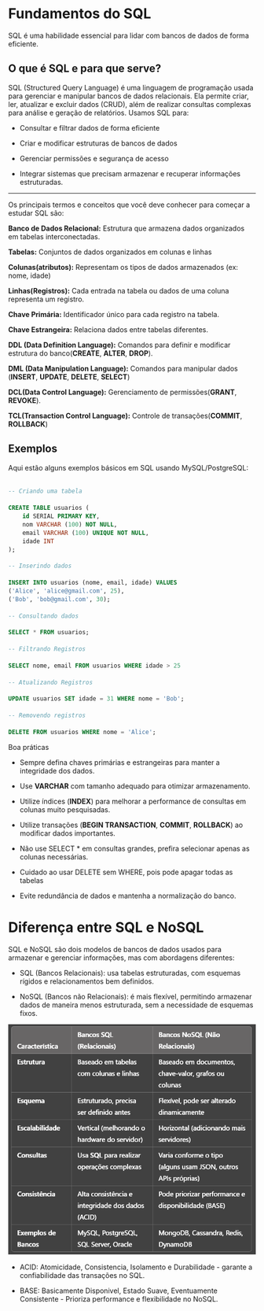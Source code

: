 # Fundamentos do SQL

SQL é uma habilidade essencial para lidar com bancos de dados de forma eficiente.

## O que é SQL e para que serve?

SQL (Structured Query Language) é uma linguagem de programação usada para gerenciar e manipular bancos de dados relacionais. Ela permite criar, ler, atualizar e excluir dados (CRUD), além de realizar consultas complexas para análise e geração de relatórios. Usamos SQL para:

- Consultar e filtrar dados de forma eficiente

- Criar e modificar estruturas de bancos de dados

- Gerenciar permissões e segurança de acesso

- Integrar sistemas que precisam armazenar e recuperar informações estruturadas.

---

Os principais termos e conceitos que você deve conhecer para começar a estudar SQL são: 

**Banco de Dados Relacional:** Estrutura que armazena dados organizados em tabelas interconectadas.

**Tabelas:** Conjuntos de dados organizados em colunas e linhas

**Colunas(atributos):** Representam os tipos de dados armazenados (ex: nome, idade)

**Linhas(Registros):** Cada entrada na tabela ou dados de uma coluna representa um registro.

**Chave Primária:** Identificador único para cada registro na tabela.

**Chave Estrangeira:** Relaciona dados entre tabelas diferentes.

**DDL (Data Definition Language):** Comandos para definir e modificar estrutura do banco(**CREATE**, **ALTER**, **DROP**).

**DML (Data Manipulation Language):** Comandos para manipular dados (**INSERT**, **UPDATE**, **DELETE**, **SELECT**)

**DCL(Data Control Language):** Gerenciamento de permissões(**GRANT**, **REVOKE**).

**TCL(Transaction Control Language):** Controle de transações(**COMMIT**, **ROLLBACK**)

## Exemplos

Aqui estão alguns exemplos básicos em SQL usando MySQL/PostgreSQL:

``` SQL

-- Criando uma tabela

CREATE TABLE usuarios (
    id SERIAL PRIMARY KEY,
    nom VARCHAR (100) NOT NULL,
    email VARCHAR (100) UNIQUE NOT NULL,
    idade INT
);

-- Inserindo dados

INSERT INTO usuarios (nome, email, idade) VALUES
('Alice', 'alice@gmail.com', 25),
('Bob', 'bob@gmail.com', 30);

-- Consultando dados

SELECT * FROM usuarios;

-- Filtrando Registros

SELECT nome, email FROM usuarios WHERE idade > 25

-- Atualizando Registros

UPDATE usuarios SET idade = 31 WHERE nome = 'Bob';

-- Removendo registros

DELETE FROM usuarios WHERE nome = 'Alice';

```

Boa práticas

- Sempre defina chaves primárias e estrangeiras para manter a integridade dos dados.

- Use **VARCHAR** com tamanho adequado para otimizar armazenamento.

- Utilize índices (**INDEX**) para melhorar a performance de consultas em colunas muito pesquisadas.

- Utilize transações (**BEGIN TRANSACTION**, **COMMIT**, **ROLLBACK**) ao modificar dados importantes.

- Não use SELECT * em consultas grandes, prefira selecionar apenas as colunas necessárias.

- Cuidado ao usar DELETE sem WHERE, pois pode apagar todas as tabelas

- Evite redundância de dados e mantenha a normalização do banco.

# Diferença entre SQL e NoSQL

SQL e NoSQL são dois modelos de bancos de dados usados para armazenar e gerenciar informações, mas com abordagens diferentes:

- SQL (Bancos Relacionais): usa tabelas estruturadas, com esquemas rígidos e relacionamentos bem definidos.

- NoSQL (Bancos não Relacionais): é mais flexível, permitindo armazenar dados de maneira menos estruturada, sem a necessidade de esquemas fixos.

![Tabela SQL vs NoSQL](Tabela_SQLxNoSQL.png)

- ACID: Atomicidade, Consistencia, Isolamento e Durabilidade - garante a confiabilidade das transações no SQL.

- BASE: Basicamente Disponivel, Estado Suave, Eventuamente Consistente - Prioriza performance e flexibilidade no NoSQL.
